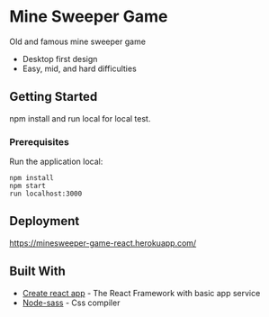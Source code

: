 # Mine Sweeper Game

Old and famous mine sweeper game
* Desktop first design
* Easy, mid, and hard difficulties

## Getting Started

npm install and run local for local test.

### Prerequisites

Run the application local:

```
npm install
npm start
run localhost:3000
```

## Deployment

https://minesweeper-game-react.herokuapp.com/

## Built With

-   [Create react app](https://reactjs.org/docs/create-a-new-react-app.html)  - The React Framework with basic app service
-   [Node-sass](https://www.npmjs.com/package/node-sass?activeTab=versions)  - Css compiler